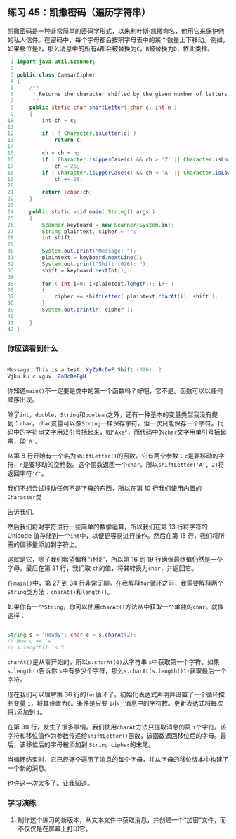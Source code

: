 ## 练习 45：凯撒密码（遍历字符串）

凯撒密码是一种非常简单的密码学形式，以朱利叶斯·凯撒命名，他用它来保护他的私人信件。在密码中，每个字母都会按照字母表中的某个数量上下移动。例如，如果移位是`2`，那么消息中的所有`A`都会被替换为`C`，`B`被替换为`D`，依此类推。

```java
 1 import java.util.Scanner;
 2 
 3 public class CaesarCipher
 4 {
 5     /**
 6      * Returns the character shifted by the given number of letters.
 7      */
 8     public static char shiftLetter( char c, int n )
 9     {
10         int ch = c;
11 
12         if ( ! Character.isLetter(c) )
13             return c;
14 
15         ch = ch + n;
16         if ( Character.isUpperCase(c) && ch > 'Z' || Character.isLowerCase(c) && ch > 'z' )
17             ch ­= 26;
18         if ( Character.isUpperCase(c) && ch < 'A' || Character.isLowerCase(c) && ch < 'a' )
19             ch += 26;
20 
21         return (char)ch;
22     }
23 
24     public static void main( String[] args )
25     {
26         Scanner keyboard = new Scanner(System.in);
27         String plaintext, cipher = "";
28         int shift;
29 
30         System.out.print("Message: ");
31         plaintext = keyboard.nextLine();
32         System.out.print("Shift (0­26): ");
33         shift = keyboard.nextInt();
34 
35         for ( int i=0; i<plaintext.length(); i++ )
36         {
37             cipher += shiftLetter( plaintext.charAt(i), shift );
38         }
39         System.out.println( cipher );
40 
41     }
42 }
```

### 你应该看到什么

```java

Message: This is a test. XyZaBcDeF Shift (0­26): 2
Vjku ku c vguv. ZaBcDeFgH
```

你知道`main()`不一定要是类中的第一个函数吗？好吧，它不是。函数可以以任何顺序出现。

除了`int`，`double`，`String`和`boolean`之外，还有一种基本的变量类型我没有提到：`char`。`char`变量可以像`String`一样保存字符，但一次只能保存一个字符。代码中的字符串文字用双引号括起来，如`"Axe"`，而代码中的`char`文字用单引号括起来，如`'A'`。

从第 8 行开始有一个名为`shiftLetter()`的函数。它有两个参数：`c`是要移动的字符，`n`是要移动的空格数。这个函数返回一个`char`。所以`shiftLetter('A', 2)`将返回字符`'C'`。

我们不想尝试移动任何不是字母的东西，所以在第 10 行我们使用内置的 `Character`类

告诉我们。

然后我们将对字符进行一些简单的数学运算，所以我们在第 13 行将字符的 Unicode 值存储到一个`int`中，以便更容易进行操作。然后在第 15 行，我们将所需的偏移量添加到字符上。

这就是它，除了我们希望偏移“环绕”，所以第 16 到 19 行确保最终值仍然是一个字母。最后在第 21 行，我们取 `ch`的值，将其转换为`char`，并返回它。

在`main()`中，第 27 到 34 行非常无聊。在我解释`for`循环之前，我需要解释两个`String`类方法：`charAt()`和`length()`。

如果你有一个`String`，你可以使用`charAt()`方法从中获取一个单独的`char`。就像这样：

```java

String s = "Howdy"; char c = s.charAt(2);
// Now c == 'w'
// s.length() is 5
```

`charAt()`是从零开始的，所以`s.charAt(0)`从字符串 `s`中获取第一个字符。如果`s.length()`告诉你 `s`中有多少个字符，那么`s.charAt(s.length()­1)`获取最后一个字符。

现在我们可以理解第 36 行的`for`循环了。初始化表达式声明并设置了一个循环控制变量 `i`，将其设置为`0`。条件是只要 `i`小于消息中的字符数。更新表达式将每次将`1`添加到 `i`。

在第 38 行，发生了很多事情。我们使用`charAt`方法只提取消息的第 `i`个字符。该字符和移位值作为参数传递给`shiftLetter()`函数，该函数返回移位后的字母。最后，该移位后的字母被添加到 `String cipher`的末尾。

当循环结束时，它已经逐个遍历了消息的每个字母，并从字母的移位版本中构建了一个新的消息。

也许这一次太多了。让我知道。

### 学习演练

1.  制作这个练习的新版本，从文本文件中获取消息，并创建一个“加密”文件，而不仅仅是在屏幕上打印它。

